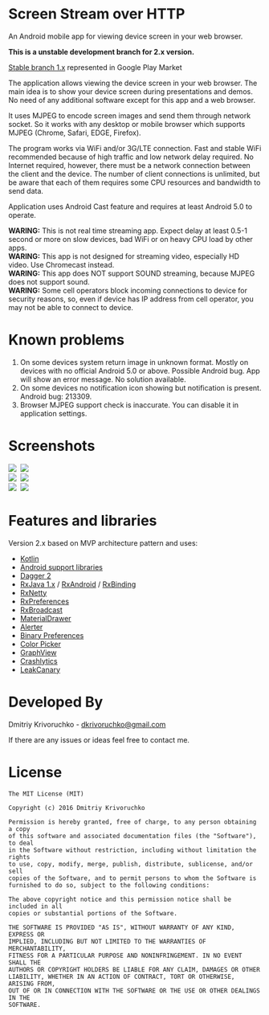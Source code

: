 # Screen Stream over HTTP
An Android mobile app for viewing device screen in your web browser.

**This is a unstable development branch for 2.x version.**

[Stable branch 1.x](https://github.com/dkrivoruchko/ScreenStream/tree/1.x) represented in Google Play Market<br>

The application allows viewing the device screen in your web browser.
The main idea is to show your device screen during presentations and demos.
No need of any additional software except for this app and a web browser.

It uses MJPEG to encode screen images and send them through network socket. So it works with any desktop or mobile browser which supports MJPEG (Chrome, Safari, EDGE, Firefox).

The program works via WiFi and/or 3G/LTE connection.
Fast and stable WiFi recommended because of high traffic and low network delay required.
No Internet required, however, there must be a network connection between the client and the device.
The number of client connections is unlimited, but be aware that each of them requires some CPU resources and bandwidth to send data.

Application uses Android Cast feature and requires at least Android 5.0 to operate.

**WARING:** This is not real time streaming app. Expect delay at least 0.5-1 second or more on slow devices, bad WiFi or on heavy CPU load by other apps.<br>
**WARING:** This app is not designed for streaming video, especially HD video. Use Chromecast instead.<br>
**WARING:** This app does NOT support SOUND streaming, because MJPEG does not support sound.<br>
**WARING:** Some cell operators block incoming connections to device for security reasons, so, even if device has IP address from cell operator, you may not be able to connect to device.

# Known problems

1. On some devices system return image in unknown format. Mostly on devices with no official Android 5.0 or above. Possible Android bug. App will show an error message. No solution available.
2. On some devices no notification icon showing but notification is present. Android bug: 213309.
3. Browser MJPEG support check is inaccurate. You can disable it in application settings.

# Screenshots
![](screenshots/screenshot_1.png)&nbsp;
![](screenshots/screenshot_2.png)<br>
![](screenshots/screenshot_3.png)&nbsp;
![](screenshots/screenshot_4.png)<br>
![](screenshots/screenshot_5.png)&nbsp;
![](screenshots/screenshot_6.png)

# Features and libraries

Version 2.x based on MVP architecture pattern and uses:
* [Kotlin](https://kotlinlang.org)
* [Android support libraries](https://developer.android.com/topic/libraries/support-library/index.html)
* [Dagger 2](https://github.com/google/dagger)
* [RxJava 1.x](https://github.com/ReactiveX/RxJava/tree/1.x) / [RxAndroid](https://github.com/ReactiveX/RxAndroid/tree/1.x) / [RxBinding](https://github.com/JakeWharton/RxBinding/tree/version-one)
* [RxNetty](https://github.com/ReactiveX/RxNetty)
* [RxPreferences](https://github.com/f2prateek/rx-preferences)
* [RxBroadcast](https://github.com/cantrowitz/RxBroadcast)
* [MaterialDrawer](https://github.com/mikepenz/MaterialDrawer)
* [Alerter](https://github.com/Tapadoo/Alerter)
* [Binary Preferences](https://github.com/iamironz/binaryprefs)
* [Color Picker](https://github.com/jrummyapps/colorpicker)
* [GraphView](https://github.com/appsthatmatter/GraphView)
* [Crashlytics](https://try.crashlytics.com/)
* [LeakCanary](https://github.com/square/leakcanary)


# Developed By

Dmitriy Krivoruchko - <dkrivoruchko@gmail.com>

If there are any issues or ideas feel free to contact me.

# License
```
The MIT License (MIT)

Copyright (c) 2016 Dmitriy Krivoruchko

Permission is hereby granted, free of charge, to any person obtaining a copy
of this software and associated documentation files (the "Software"), to deal
in the Software without restriction, including without limitation the rights
to use, copy, modify, merge, publish, distribute, sublicense, and/or sell
copies of the Software, and to permit persons to whom the Software is
furnished to do so, subject to the following conditions:

The above copyright notice and this permission notice shall be included in all
copies or substantial portions of the Software.

THE SOFTWARE IS PROVIDED "AS IS", WITHOUT WARRANTY OF ANY KIND, EXPRESS OR
IMPLIED, INCLUDING BUT NOT LIMITED TO THE WARRANTIES OF MERCHANTABILITY,
FITNESS FOR A PARTICULAR PURPOSE AND NONINFRINGEMENT. IN NO EVENT SHALL THE
AUTHORS OR COPYRIGHT HOLDERS BE LIABLE FOR ANY CLAIM, DAMAGES OR OTHER
LIABILITY, WHETHER IN AN ACTION OF CONTRACT, TORT OR OTHERWISE, ARISING FROM,
OUT OF OR IN CONNECTION WITH THE SOFTWARE OR THE USE OR OTHER DEALINGS IN THE
SOFTWARE.
```